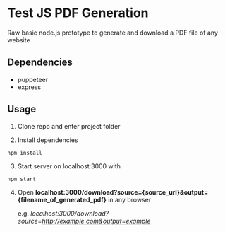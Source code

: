 # Test JS PDF Generation

Raw basic node.js prototype to generate and download a PDF file of any website

## Dependencies

- puppeteer
- express

## Usage

1. Clone repo and enter project folder

2. Install dependencies

```
npm install
```

3. Start server on localhost:3000 with

```
npm start
```

4. Open **localhost:3000/download?source={source_url}&output={filename_of_generated_pdf}** in any browser

   e.g. _localhost:3000/download?source=http://example.com&output=example_
